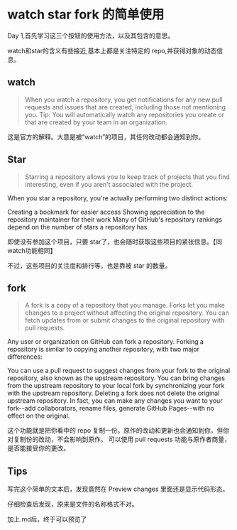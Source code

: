 # watch star fork 的简单使用

Day 1,首先学习这三个按钮的使用方法，以及其包含的意思。

watch和star的含义有些接近,基本上都是关注特定的 repo,并获得对象的动态信息。

## watch

> When you watch a repository, you get notifications for any new pull requests and issues that are created, including those not mentioning you.
Tip: You will automatically watch any repositories you create or that are created by your team in an organization.

这是官方的解释。大意是被“watch”的项目，其任何改动都会通知到你。

## Star

>Starring a repository allows you to keep track of projects that you find interesting, even if you aren't associated with the project.

When you star a repository, you're actually performing two distinct actions:

Creating a bookmark for easier access
Showing appreciation to the repository maintainer for their work
Many of GitHub's repository rankings depend on the number of stars a repository has.

即使没有参加这个项目，只要 star了，也会随时获取这些项目的紧张信息。【同watch功能相同】

不过，这些项目的关注度和排行等，也是靠被 star 的数量。

## fork

> A fork is a copy of a repository that you manage. Forks let you make changes to a project without affecting the original repository. You can fetch updates from or submit changes to the original repository with pull requests.

Any user or organization on GitHub can fork a repository. Forking a repository is similar to copying another repository, with two major differences:

You can use a pull request to suggest changes from your fork to the original repository, also known as the upstream repository.
You can bring changes from the upstream repository to your local fork by synchronizing your fork with the upstream repository.
Deleting a fork does not delete the original upstream repository. In fact, you can make any changes you want to your fork--add collaborators, rename files, generate GitHub Pages--with no effect on the original.

这个功能就是把你看中的 repo 复制一份。原作的改动和更新也会通知到你，但你对复制份的改动，不会影响到原作。
可以使用 pull requests 功能与原作者商量，是否能接受你的更改。

## Tips

写完这个简单的文本后，发现竟然在 Preview changes 里面还是显示代码形态。

仔细检查后发现，原来是文件的名称格式不对。

加上.md后，终于可以预览了
